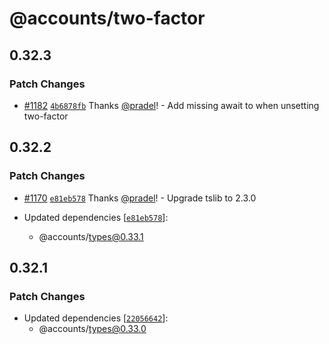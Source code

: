 # @accounts/two-factor

## 0.32.3

### Patch Changes

- [#1182](https://github.com/accounts-js/accounts/pull/1182) [`4b6878fb`](https://github.com/accounts-js/accounts/commit/4b6878fb06b85563f478f191b9543283f22877a3) Thanks [@pradel](https://github.com/pradel)! - Add missing await to when unsetting two-factor

## 0.32.2

### Patch Changes

- [#1170](https://github.com/accounts-js/accounts/pull/1170) [`e81eb578`](https://github.com/accounts-js/accounts/commit/e81eb578b35906346b6fadd6c5768b82879f6cda) Thanks [@pradel](https://github.com/pradel)! - Upgrade tslib to 2.3.0

- Updated dependencies [[`e81eb578`](https://github.com/accounts-js/accounts/commit/e81eb578b35906346b6fadd6c5768b82879f6cda)]:
  - @accounts/types@0.33.1

## 0.32.1

### Patch Changes

- Updated dependencies [[`22056642`](https://github.com/accounts-js/accounts/commit/220566425755a7015569d8e518095701ff7122e2)]:
  - @accounts/types@0.33.0

